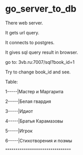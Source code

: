 # go_server_to_db

There web server.

It gets url query.

It connects to postgres.

It gives sql query result in browser.

go to:
3vb.ru:7007/sql?book_id=1

Try to change book_id and see.

Table:

1-----|Мастер и Маргарита

2-----|Белая гвардия

3-----|Идиот

4-----|Братья Карамазовы

5-----|Игрок

6-----|Стихотворения и поэмы

""""""""""""""""""""""""""""""""

